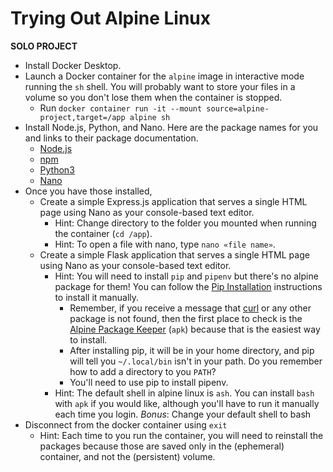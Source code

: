 # Trying Out Alpine Linux

**SOLO PROJECT**

* Install Docker Desktop.
* Launch a Docker container for the `alpine` image in interactive mode running 
  the `sh` shell. You will probably want to store your files in a volume so you
  don't lose them when the container is stopped.
  * Run 
  `docker container run -it --mount source=alpine-project,target=/app alpine sh`
* Install Node.js, Python, and Nano. Here are the
  package names for you and links to their package documentation.
  * [Node.js]
  * [npm]
  * [Python3]
  * [Nano]
* Once you have those installed,
  * Create a simple Express.js application that serves a single HTML page using
    Nano as your console-based text editor.
    * Hint: Change directory to the folder you mounted when running the 
      container (`cd /app`).
    * Hint: To open a file with nano, type `nano «file name»`.
  * Create a simple Flask application that serves a single HTML page using Nano
    as your console-based text editor.
    * Hint: You will need to install `pip` and `pipenv` but there's no alpine
      package for them! You can follow the [Pip Installation] instructions 
      to install it manually. 
      * Remember, if you receive a message that [curl] or any other package is 
         not found, then the first place to check is the [Alpine Package Keeper]
         (`apk`) because that is the easiest way to install.
      * After installing pip, it will be in your home directory, and pip
        will tell you `~/.local/bin` isn't in your path. Do you remember how to
        add a directory to you `PATH`?
      * You'll need to use pip to install pipenv.
    * Hint: The default shell in alpine linux is `ash`. You can install `bash`
      with `apk` if you would like, although you'll have to run it manually each
      time you login. *Bonus*: Change your default shell to bash
* Disconnect from the docker container using `exit`
  * Hint: Each time to you run the container, you will need to reinstall the 
    packages because those are saved only in the (ephemeral) container, and not
    the (persistent) volume.


[Node.js]: https://pkgs.alpinelinux.org/package/v3.12/main/x86/nodejs
[npm]: https://pkgs.alpinelinux.org/package/v3.12/main/x86/npm
[Python3]: https://pkgs.alpinelinux.org/package/v3.12/main/x86/python3
[Nano]: https://pkgs.alpinelinux.org/package/v3.12/main/x86/nano
[curl]: https://pkgs.alpinelinux.org/package/v3.12/main/x86/curl
[Pip Installation]: https://pip.pypa.io/en/stable/installing/
[Alpine Package Keeper]: https://pkgs.alpinelinux.org/packages?name=&branch=v3.12